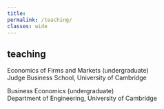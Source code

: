 ```yaml
---
title: 
permalink: /teaching/
classes: wide
---
```


## teaching

Economics of Firms and Markets (undergraduate) <br>
Judge Business School, University of Cambridge

Business Economics (undergraduate) <br>
Department of Engineering, University of Cambridge

